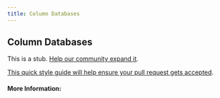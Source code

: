 ```yaml
---
title: Column Databases
---
```


## Column Databases

This is a stub. [Help our community expand it](https://github.com/freeCodeCamp/guide-articles/tree/master/articles/Computer-Science/Databases/Column-Databases/index.md).

[This quick style guide will help ensure your pull request gets accepted](https://github.com/freeCodeCamp/guide-articles/blob/master/README.md).

<!-- The article goes here, in GitHub-flavored Markdown. Feel free to add YouTube videos, images, and CodePen/JSBin embeds  -->

#### More Information:
<!-- Please add any articles you think might be helpful to read before writing the article -->


